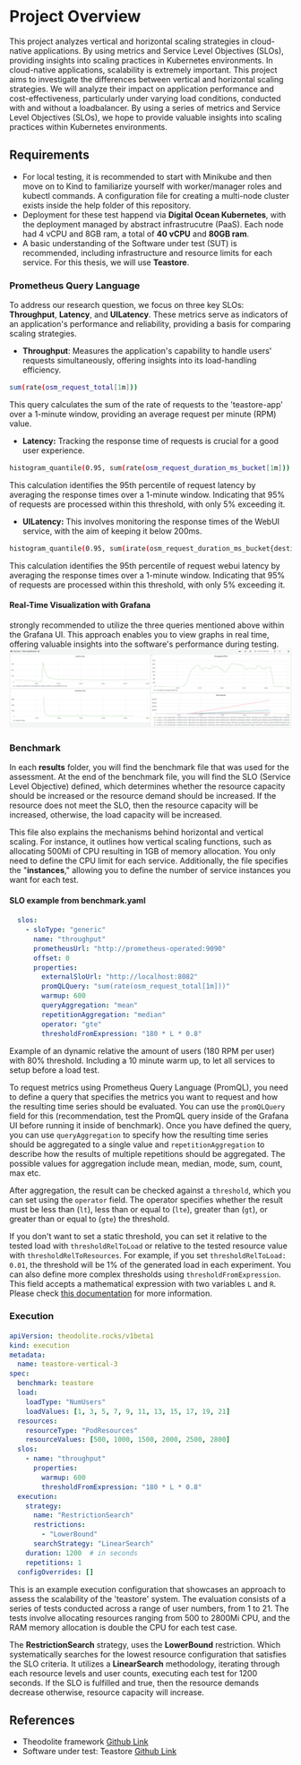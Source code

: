 
# Project Overview
This project analyzes vertical and horizontal scaling strategies in cloud-native applications. By using metrics and Service Level Objectives (SLOs), providing insights into scaling practices in Kubernetes environments. In cloud-native applications, scalability is extremely important. This project aims to investigate the differences between vertical and horizontal scaling strategies. We will analyze their impact on application performance and cost-effectiveness, particularly under varying load conditions, conducted with and without a loadbalancer. By using a series of metrics and Service Level Objectives (SLOs), we hope to provide valuable insights into scaling practices within Kubernetes environments.

## Requirements
- For local testing, it is recommended to start with Minikube and then move on to Kind to familiarize yourself with worker/manager roles and kubectl commands. A configuration file for creating a multi-node cluster exists inside the help folder of this repository.
- Deployment for these test happend via **Digital Ocean Kubernetes**, with the deployment managed by abstract infrastrucutre (PaaS). Each node had 4 vCPU and 8GB ram, a total of **40 vCPU** and **80GB ram**.
- A basic understanding of the Software under test (SUT) is recommended, including infrastructure and resource limits for each service. For this thesis, we will use **Teastore**.
###  Prometheus Query Language 
To address our research question, we focus on three key SLOs: **Throughput**, **Latency**, and **UILatency**. These metrics serve as indicators of an application's performance and reliability, providing a basis for comparing scaling strategies.


- **Throughput**: Measures the application's capability to handle users' requests simultaneously, offering insights into its load-handling efficiency.

```sh
sum(rate(osm_request_total[1m]))
```
This query calculates the sum of the rate of requests to the 'teastore-app' over a 1-minute window, providing an average request per minute (RPM) value.

- **Latency:** Tracking the response time of requests is crucial for a good user experience. 
  
```sh
histogram_quantile(0.95, sum(rate(osm_request_duration_ms_bucket[1m])) by (le))
```
This calculation identifies the 95th percentile of request latency by averaging the response times over a 1-minute window. Indicating that 95% of requests are processed within this threshold, with only 5% exceeding it. 

- **UILatency:**  This involves monitoring the response times of the WebUI service, with the aim of keeping it below 200ms.

```sh
histogram_quantile(0.95, sum(irate(osm_request_duration_ms_bucket{destination_name='teastore_webui'}[1m])) by (le, destination_name))
``` 
This calculation identifies the 95th percentile of request webui latency by averaging the response times over a 1-minute window. Indicating that 95% of requests are processed within this threshold, with only 5% exceeding it. 

#### Real-Time Visualization with Grafana
strongly recommended to utilize the three queries mentioned above within the Grafana UI. This approach enables you to view graphs in real time, offering valuable insights into the software's performance during testing.
![Grafana](/img/grafana-3.png)



### Benchmark
In each **results** folder, you will find the benchmark file that was used for the assessment. At the end of the benchmark file, you will find the SLO (Service Level Objective) defined, which determines whether the resource capacity should be increased or the resource demand should be increased. If the resource does not meet the SLO, then the resource capacity will be increased, otherwise, the load capacity will be increased.

This file also explains the mechanisms behind horizontal and vertical scaling. For instance, it outlines how vertical scaling functions, such as allocating 500Mi of CPU resulting in 1GB of memory allocation. You only need to define the CPU limit for each service. Additionally, the file specifies the "**instances**," allowing you to define the number of service instances you want for each test.


#### SLO example from benchmark.yaml

```yaml
  slos:
    - sloType: "generic"
      name: "throughput"
      prometheusUrl: "http://prometheus-operated:9090"
      offset: 0
      properties:
        externalSloUrl: "http://localhost:8082"
        promQLQuery: "sum(rate(osm_request_total[1m]))"
        warmup: 600
        queryAggregation: "mean"
        repetitionAggregation: "median"
        operator: "gte"
        thresholdFromExpression: "180 * L * 0.8"
```
Example of an dynamic relative the amount of users (180 RPM per user) with 80% threshold. Including a 10 minute warm up, to let all services to setup before a load test.

To request metrics using Prometheus Query Language (PromQL), you need to define a query that specifies the metrics you want to request and how the resulting time series should be evaluated. You can use the `promQLQuery` field for this (recommendation, test the PromQL query inside of the Grafana UI before running it inside of benchmark). Once you have defined the query, you can use `queryAggregation` to specify how the resulting time series should be aggregated to a single value and `repetitionAggregation` to describe how the results of multiple repetitions should be aggregated. The possible values for aggregation include mean, median, mode, sum, count, max etc. 

After aggregation, the result can be checked against a `threshold`, which you can set using the `operator` field. The operator specifies whether the result must be less than (`lt`), less than or equal to (`lte`), greater than (`gt`), or greater than or equal to (`gte`) the threshold.

If you don't want to set a static threshold, you can set it relative to the tested load with `thresholdRelToLoad` or relative to the tested resource value with `thresholdRelToResources`. For example, if you set `thresholdRelToLoad: 0.01`, the threshold will be 1% of the generated load in each experiment. You can also define more complex thresholds using `thresholdFromExpression`. This field accepts a mathematical expression with two variables `L` and `R`. Please check [this documentation](https://github.dev/cau-se/theodolite/tree/main/theodolite/src/main/kotlin/rocks/theodolite/core) for more information.


### Execution
```yaml
apiVersion: theodolite.rocks/v1beta1
kind: execution
metadata:
  name: teastore-vertical-3
spec:
  benchmark: teastore
  load:
    loadType: "NumUsers"
    loadValues: [1, 3, 5, 7, 9, 11, 13, 15, 17, 19, 21]
  resources:
    resourceType: "PodResources"
    resourceValues: [500, 1000, 1500, 2000, 2500, 2800]
  slos:
    - name: "throughput"
      properties:
        warmup: 600
        thresholdFromExpression: "180 * L * 0.8"
  execution:
    strategy:
      name: "RestrictionSearch"
      restrictions:
        - "LowerBound"
      searchStrategy: "LinearSearch"
    duration: 1200  # in seconds
    repetitions: 1
  configOverrides: []
```

This is an example execution configuration that showcases an approach to assess the scalability of the 'teastore' system. The evaluation consists of a series of tests conducted across a range of user numbers, from 1 to 21. The tests involve allocating resources ranging from 500 to 2800Mi CPU, and the RAM memory allocation is double the CPU for each test case.

The **RestrictionSearch** strategy, uses the **LowerBound** restriction. Which systematically searches for the lowest resource configuration that satisfies the SLO criteria. It utilizes a **LinearSearch** methodology, iterating through each resource levels and user counts, executing each test for 1200 seconds. If the SLO is fulfilled and true, then the resource demands decrease otherwise, resource capacity will increase.

## References

- Theodolite framework [Github Link](https://github.com/SoerenHenning/theodolite)
- Software under test: Teastore [Github Link](https://github.com/SoerenHenning/TeaStore)


